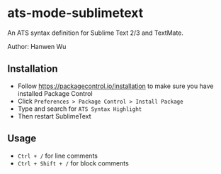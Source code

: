ats-mode-sublimetext
====================

An ATS syntax definition for Sublime Text 2/3 and TextMate.

Author: Hanwen Wu

## Installation

* Follow https://packagecontrol.io/installation to make sure you have installed Package Control
* Click `Preferences > Package Control > Install Package`
* Type and search for `ATS Syntax Highlight`
* Then restart SublimeText

## Usage

* `Ctrl + /` for line comments
* `Ctrl + Shift + /` for block comments

